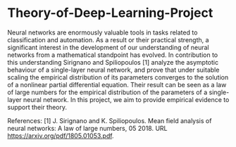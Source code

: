 # Theory-of-Deep-Learning-Project

Neural networks are enormously valuable tools in tasks related to classification and automation. As
a result or their practical strength, a significant interest in the development of our understanding of
neural networks from a mathematical standpoint has evolved. In contribution to this understanding
Sirignano and Spiliopoulos [1] analyze the asymptotic behaviour of a single-layer neural network,
and prove that under suitable scaling the empirical distribution of its parameters converges to the
solution of a nonlinear partial differential equation. Their result can be seen as a law of large numbers
for the empirical distribution of the parameters of a single-layer neural network. In this project, we aim to provide empirical evidence to support their theory.


References:
[1] J. Sirignano and K. Spiliopoulos. Mean field analysis of neural networks: A law of large numbers,
05 2018. URL https://arxiv.org/pdf/1805.01053.pdf.
